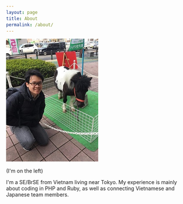 ```yaml
---
layout: page
title: About
permalink: /about/
---
```


![My photo](/assets/images/about_image.jpg)

(I'm on the left)

I'm a SE/BrSE from Vietnam living near Tokyo. My experience is mainly about coding in PHP and Ruby, as well as connecting Vietnamese and Japanese team members.
